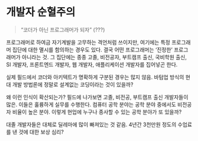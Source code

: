 # 개발자 순혈주의

> “코더가 아닌 프로그래머가 되자” (???)

프로그래머로 하여금 자기계발을 고무하는 격언처럼 쓰이지만, 여기에는 특정 프로그래머 집단에 대한 멸시를 함의하는 경우도 있다. 결국 어떤 프로그래머는 ‘진정한’ 프로그래머가 아니라는 것. 그 집단에는 종종 고졸, 비전공자, 부트캠프 출신, 국비학원 출신, SI 개발자, 프론트엔드 개발자, 웹 개발자, 애플리케이션 개발자를 집어넣곤 한다.

실제 필드에서 코더와 아키텍트가 명확하게 구분된 경우는 많지 않음. 바텀업 방식의 현대 개발 방법론에 정말로 설계없는 코딩이라는 것이 있을까?

왜 이런 인식이 확산되는가? 필드에 나가보면 고졸, 비전공, 부트캠프 출신 개발자들이 많은. 이들은 훌륭하게 실무를 수행한다. 컴퓨터 공학 분야는 공학 분야 중에서도 비전공자 비율이 높은 분야. 이렇게 현업에 누구나 종사할 수 있는 공학 분야가 또 있을까?

대졸 개발자들은 대체로 딜레마에 많이 빠져있는 것 같음. 4년간 3천만원 정도의 수업료를 낸 것에 대한 보상 심리?
